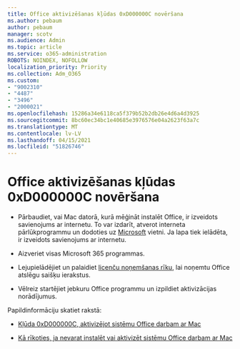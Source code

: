 ```yaml
---
title: Office aktivizēšanas kļūdas 0xD000000C novēršana
ms.author: pebaum
author: pebaum
manager: scotv
ms.audience: Admin
ms.topic: article
ms.service: o365-administration
ROBOTS: NOINDEX, NOFOLLOW
localization_priority: Priority
ms.collection: Adm_O365
ms.custom:
- "9002310"
- "4487"
- "3496"
- "2000021"
ms.openlocfilehash: 15286a34e6118ca5f379b52b2db26e4d6a4d3925
ms.sourcegitcommit: 8bc60ec34bc1e40685e3976576e04a2623f63a7c
ms.translationtype: MT
ms.contentlocale: lv-LV
ms.lasthandoff: 04/15/2021
ms.locfileid: "51826746"
---
```

# <a name="resolve-office-activation-error-0xd000000c"></a>Office aktivizēšanas kļūdas 0xD000000C novēršana

- Pārbaudiet, vai Mac datorā, kurā mēģināt instalēt Office, ir izveidots savienojums ar internetu. To var izdarīt, atverot interneta pārlūkprogrammu un dodoties uz [Microsoft](https://www.microsoft.com) vietni. Ja lapa tiek ielādēta, ir izveidots savienojums ar internetu.

- Aizveriet visas Microsoft 365 programmas.

- Lejupielādējiet un palaidiet [licenču noņemšanas rīku](https://go.microsoft.com/fwlink/?linkid=849815), lai noņemtu Office atslēgu saišķu ierakstus.

- Vēlreiz startējiet jebkuru Office programmu un izpildiet aktivizācijas norādījumus.

Papildinformāciju skatiet rakstā:

- [Kļūda 0xD000000C, aktivizējot sistēmu Office darbam ar Mac](https://support.office.com/article/error-0xd000000c-when-activating-office-for-mac-da865931-4658-4829-ba2d-8133390c6d25)

- [Kā rīkoties, ja nevarat instalēt vai aktivizēt sistēmu Office darbam ar Mac](https://support.office.com/article/what-to-try-if-you-can-t-install-or-activate-office-for-mac-5efba2b4-b1e6-4e5f-bf3c-6ab945d03dea)
